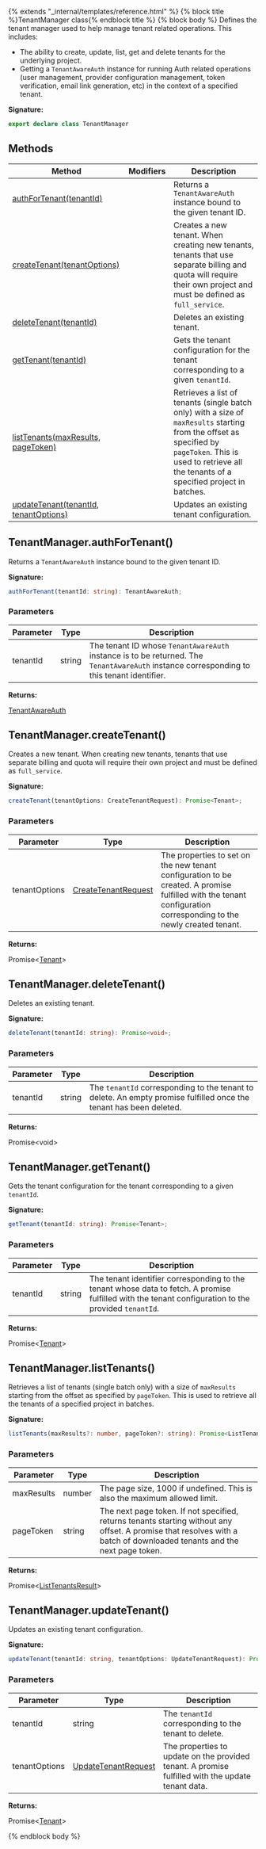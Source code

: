 {% extends "_internal/templates/reference.html" %}
{% block title %}TenantManager class{% endblock title %}
{% block body %}
Defines the tenant manager used to help manage tenant related operations. This includes: <ul> <li>The ability to create, update, list, get and delete tenants for the underlying project.</li> <li>Getting a `TenantAwareAuth` instance for running Auth related operations (user management, provider configuration management, token verification, email link generation, etc) in the context of a specified tenant.</li> </ul>

<b>Signature:</b>

```typescript
export declare class TenantManager 
```

## Methods

|  Method | Modifiers | Description |
|  --- | --- | --- |
|  [authForTenant(tenantId)](./firebase-admin.auth.tenantmanager.md#tenantmanagerauthfortenant) |  | Returns a <code>TenantAwareAuth</code> instance bound to the given tenant ID. |
|  [createTenant(tenantOptions)](./firebase-admin.auth.tenantmanager.md#tenantmanagercreatetenant) |  | Creates a new tenant. When creating new tenants, tenants that use separate billing and quota will require their own project and must be defined as <code>full_service</code>. |
|  [deleteTenant(tenantId)](./firebase-admin.auth.tenantmanager.md#tenantmanagerdeletetenant) |  | Deletes an existing tenant. |
|  [getTenant(tenantId)](./firebase-admin.auth.tenantmanager.md#tenantmanagergettenant) |  | Gets the tenant configuration for the tenant corresponding to a given <code>tenantId</code>. |
|  [listTenants(maxResults, pageToken)](./firebase-admin.auth.tenantmanager.md#tenantmanagerlisttenants) |  | Retrieves a list of tenants (single batch only) with a size of <code>maxResults</code> starting from the offset as specified by <code>pageToken</code>. This is used to retrieve all the tenants of a specified project in batches. |
|  [updateTenant(tenantId, tenantOptions)](./firebase-admin.auth.tenantmanager.md#tenantmanagerupdatetenant) |  | Updates an existing tenant configuration. |

## TenantManager.authForTenant()

Returns a `TenantAwareAuth` instance bound to the given tenant ID.

<b>Signature:</b>

```typescript
authForTenant(tenantId: string): TenantAwareAuth;
```

### Parameters

|  Parameter | Type | Description |
|  --- | --- | --- |
|  tenantId | string | The tenant ID whose <code>TenantAwareAuth</code> instance is to be returned. The <code>TenantAwareAuth</code> instance corresponding to this tenant identifier. |

<b>Returns:</b>

[TenantAwareAuth](./firebase-admin.auth.tenantawareauth.md#tenantawareauth_class)

## TenantManager.createTenant()

Creates a new tenant. When creating new tenants, tenants that use separate billing and quota will require their own project and must be defined as `full_service`<!-- -->.

<b>Signature:</b>

```typescript
createTenant(tenantOptions: CreateTenantRequest): Promise<Tenant>;
```

### Parameters

|  Parameter | Type | Description |
|  --- | --- | --- |
|  tenantOptions | [CreateTenantRequest](./firebase-admin.auth.md#createtenantrequest) | The properties to set on the new tenant configuration to be created. A promise fulfilled with the tenant configuration corresponding to the newly created tenant. |

<b>Returns:</b>

Promise&lt;[Tenant](./firebase-admin.auth.tenant.md#tenant_class)<!-- -->&gt;

## TenantManager.deleteTenant()

Deletes an existing tenant.

<b>Signature:</b>

```typescript
deleteTenant(tenantId: string): Promise<void>;
```

### Parameters

|  Parameter | Type | Description |
|  --- | --- | --- |
|  tenantId | string | The <code>tenantId</code> corresponding to the tenant to delete. An empty promise fulfilled once the tenant has been deleted. |

<b>Returns:</b>

Promise&lt;void&gt;

## TenantManager.getTenant()

Gets the tenant configuration for the tenant corresponding to a given `tenantId`<!-- -->.

<b>Signature:</b>

```typescript
getTenant(tenantId: string): Promise<Tenant>;
```

### Parameters

|  Parameter | Type | Description |
|  --- | --- | --- |
|  tenantId | string | The tenant identifier corresponding to the tenant whose data to fetch. A promise fulfilled with the tenant configuration to the provided <code>tenantId</code>. |

<b>Returns:</b>

Promise&lt;[Tenant](./firebase-admin.auth.tenant.md#tenant_class)<!-- -->&gt;

## TenantManager.listTenants()

Retrieves a list of tenants (single batch only) with a size of `maxResults` starting from the offset as specified by `pageToken`<!-- -->. This is used to retrieve all the tenants of a specified project in batches.

<b>Signature:</b>

```typescript
listTenants(maxResults?: number, pageToken?: string): Promise<ListTenantsResult>;
```

### Parameters

|  Parameter | Type | Description |
|  --- | --- | --- |
|  maxResults | number | The page size, 1000 if undefined. This is also the maximum allowed limit. |
|  pageToken | string | The next page token. If not specified, returns tenants starting without any offset. A promise that resolves with a batch of downloaded tenants and the next page token. |

<b>Returns:</b>

Promise&lt;[ListTenantsResult](./firebase-admin.auth.listtenantsresult.md#listtenantsresult_interface)<!-- -->&gt;

## TenantManager.updateTenant()

Updates an existing tenant configuration.

<b>Signature:</b>

```typescript
updateTenant(tenantId: string, tenantOptions: UpdateTenantRequest): Promise<Tenant>;
```

### Parameters

|  Parameter | Type | Description |
|  --- | --- | --- |
|  tenantId | string | The <code>tenantId</code> corresponding to the tenant to delete. |
|  tenantOptions | [UpdateTenantRequest](./firebase-admin.auth.updatetenantrequest.md#updatetenantrequest_interface) | The properties to update on the provided tenant. A promise fulfilled with the update tenant data. |

<b>Returns:</b>

Promise&lt;[Tenant](./firebase-admin.auth.tenant.md#tenant_class)<!-- -->&gt;

{% endblock body %}
